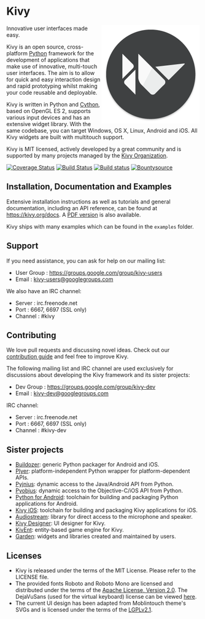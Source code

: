 Kivy
====

<img align="right" height="256" src="https://raw.githubusercontent.com/kivy/kivy/master/kivy/data/logo/kivy-icon-256.png"/>

Innovative user interfaces made easy.

Kivy is an open source, cross-platform [Python](https://www.python.org)
framework for the development of applications that make use of innovative,
multi-touch user interfaces.
The aim is to allow for quick and easy interaction design and rapid prototyping
whilst making your code reusable and deployable.

Kivy is written in Python and [Cython](http://cython.org/), based on OpenGL ES
2, supports various input devices and has an extensive widget library. With the
same codebase, you can target Windows, OS X, Linux, Android and iOS. All Kivy
widgets are built with multitouch support.

Kivy is MIT licensed, actively developed by a great community and is supported
by many projects managed by the [Kivy Organization](https://kivy.org/#organization).

[![Coverage Status](https://coveralls.io/repos/kivy/kivy/badge.svg?branch=master)](https://coveralls.io/r/kivy/kivy?branch=master)
[![Build Status](https://travis-ci.org/uclatommy/kivy.svg?branch=master)](https://travis-ci.org/uclatommy/kivy)
[![Build status](https://ci.appveyor.com/api/projects/status/pkmu22lyw4i2bscy/branch/master?svg=true)](https://ci.appveyor.com/project/matham/kivy/branch/master)
[![Bountysource](https://www.bountysource.com/badge/tracker?tracker_id=42681)](https://www.bountysource.com/trackers/42681-kivy?utm_source=42681&utm_medium=shield&utm_campaign=TRACKER_BADGE)

Installation, Documentation and Examples
----------------------------------------

Extensive installation instructions as well as tutorials and general
documentation, including an API reference, can be found at https://kivy.org/docs.
A [PDF version](https://kivy.org/docs/pdf/Kivy-latest.pdf) is also available.

Kivy ships with many examples which can be found in the `examples` folder.

Support
-------

If you need assistance, you can ask for help on our mailing list:

* User Group : https://groups.google.com/group/kivy-users
* Email      : kivy-users@googlegroups.com

We also have an IRC channel:

* Server  : irc.freenode.net
* Port    : 6667, 6697 (SSL only)
* Channel : #kivy

Contributing
------------

We love pull requests and discussing novel ideas. Check out our
[contribution guide](https://kivy.org/docs/contribute.html) and
feel free to improve Kivy.

The following mailing list and IRC channel are used exclusively for
discussions about developing the Kivy framework and its sister projects:

* Dev Group : https://groups.google.com/group/kivy-dev
* Email     : kivy-dev@googlegroups.com

IRC channel:

* Server  : irc.freenode.net
* Port    : 6667, 6697 (SSL only)
* Channel : #kivy-dev

Sister projects
---------------

- [Buildozer](https://github.com/kivy/buildozer): generic Python packager
  for Android and iOS.
- [Plyer](https://github.com/kivy/plyer): platform-independent Python wrapper
  for platform-dependent APIs.
- [Pyjnius](https://github.com/kivy/pyjnius): dynamic access to the Java/Android
  API from Python.
- [Pyobjus](https://github.com/kivy/pyobjus): dynamic access to the
  Objective-C/iOS API from Python.
- [Python for Android](https://github.com/kivy/python-for-android): toolchain
  for building and packaging Python applications for Android.
- [Kivy iOS](https://github.com/kivy/kivy-ios): toolchain for building and
  packaging Kivy applications for iOS.
- [Audiostream](https://github.com/kivy/audiostream): library for direct access
  to the microphone and speaker.
- [Kivy Designer](https://github.com/kivy/kivy-designer): UI designer for Kivy.
- [KivEnt](https://github.com/kivy/kivent): entity-based game engine for Kivy.
- [Garden](https://github.com/kivy-garden): widgets and libraries created and
  maintained by users.

Licenses
--------

- Kivy is released under the terms of the MIT License. Please refer to the
  LICENSE file.
- The provided fonts Roboto and Roboto Mono are licensed and
  distributed under the terms of the
  [Apache License, Version 2.0](https://www.apache.org/licenses/LICENSE-2.0).
  The DejaVuSans (used for the virtual keyboard) license can be viewed
  [here](http://dejavu-fonts.org/wiki/License).
- The current UI design has been adapted from Moblintouch theme's SVGs
  and is licensed under the terms of the
  [LGPLv2.1](https://www.gnu.org/licenses/old-licenses/lgpl-2.1).
